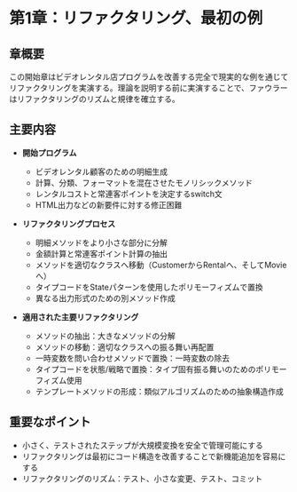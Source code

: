 # 第1章：リファクタリング、最初の例

## 章概要
この開始章はビデオレンタル店プログラムを改善する完全で現実的な例を通じてリファクタリングを実演する。理論を説明する前に実演することで、ファウラーはリファクタリングのリズムと規律を確立する。

## 主要内容
- **開始プログラム**
  - ビデオレンタル顧客のための明細生成
  - 計算、分類、フォーマットを混在させたモノリシックメソッド
  - レンタルコストと常連客ポイントを決定するswitch文
  - HTML出力などの新要件に対する修正困難

- **リファクタリングプロセス**
  - 明細メソッドをより小さな部分に分解
  - 金額計算と常連客ポイント計算の抽出
  - メソッドを適切なクラスへ移動（CustomerからRentalへ、そしてMovieへ）
  - タイプコードをStateパターンを使用したポリモーフィズムで置換
  - 異なる出力形式のための別メソッド作成

- **適用された主要リファクタリング**
  - メソッドの抽出：大きなメソッドの分解
  - メソッドの移動：適切なクラスへの振る舞い再配置
  - 一時変数を問い合わせメソッドで置換：一時変数の除去
  - タイプコードを状態/戦略で置換：タイプ固有振る舞いのためのポリモーフィズム使用
  - テンプレートメソッドの形成：類似アルゴリズムのための抽象構造作成

## 重要なポイント
- 小さく、テストされたステップが大規模変換を安全で管理可能にする
- リファクタリングは最初にコード構造を改善することで新機能追加を容易にする
- リファクタリングのリズム：テスト、小さな変更、テスト、コミット
